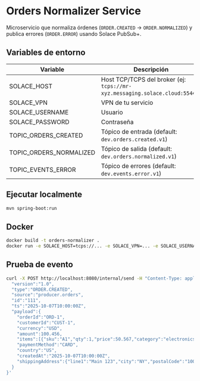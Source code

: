 # Orders Normalizer Service

Microservicio que normaliza órdenes (`ORDER.CREATED` → `ORDER.NORMALIZED`) y publica errores (`ORDER.ERROR`) usando Solace PubSub+.

## Variables de entorno

| Variable | Descripción |
|-----------|--------------|
| SOLACE_HOST | Host TCP/TCPS del broker (ej: `tcps://mr-xyz.messaging.solace.cloud:55443`) |
| SOLACE_VPN | VPN de tu servicio |
| SOLACE_USERNAME | Usuario |
| SOLACE_PASSWORD | Contraseña |
| TOPIC_ORDERS_CREATED | Tópico de entrada (default: `dev.orders.created.v1`) |
| TOPIC_ORDERS_NORMALIZED | Tópico de salida (default: `dev.orders.normalized.v1`) |
| TOPIC_EVENTS_ERROR | Tópico de errores (default: `dev.events.error.v1`) |

## Ejecutar localmente

```bash
mvn spring-boot:run
```

## Docker

```bash
docker build -t orders-normalizer .
docker run -e SOLACE_HOST=tcps://... -e SOLACE_VPN=... -e SOLACE_USERNAME=... -e SOLACE_PASSWORD=... orders-normalizer
```

## Prueba de evento

```bash
curl -X POST http://localhost:8080/internal/send -H "Content-Type: application/json" -d '{
  "version":"1.0",
  "type":"ORDER.CREATED",
  "source":"producer.orders",
  "id":"111",
  "ts":"2025-10-07T10:00:00Z",
  "payload":{
    "orderId":"ORD-1",
    "customerId":"CUST-1",
    "currency":"USD",
    "amount":100.456,
    "items":[{"sku":"A1","qty":1,"price":50.567,"category":"electronics"}],
    "paymentMethod":"CARD",
    "country":"US",
    "createdAt":"2025-10-07T10:00:00Z",
    "shippingAddress":{"line1":"Main 123","city":"NY","postalCode":"10001","country":"US"}
  }
}'
```
